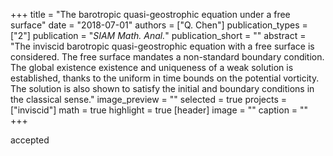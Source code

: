 +++
title = "The barotropic quasi-geostrophic equation under a free surface"
date = "2018-07-01"
authors = ["Q. Chen"]
publication_types = ["2"]
publication = "_SIAM Math. Anal._"
publication_short = ""
abstract = "The inviscid barotropic quasi-geostrophic equation with a free surface is considered. The free surface mandates a non-standard boundary condition. The global existence existence and uniqueness of a weak solution is established, thanks to the uniform in time bounds on the potential vorticity. The solution is also shown to satisfy the initial and boundary conditions in the classical sense."
image_preview = ""
selected = true
projects = ["inviscid"]
math = true
highlight = true
[header]
image = ""
caption = ""
+++

accepted

